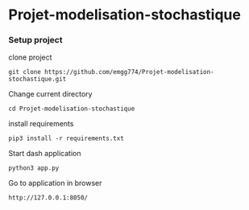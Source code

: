 # Projet-modelisation-stochastique

### Setup project

clone project

```
git clone https://github.com/emgg774/Projet-modelisation-stochastique.git
```

Change current directory

```
cd Projet-modelisation-stochastique
```

install requirements

```
pip3 install -r requirements.txt
```

Start dash application

```
python3 app.py
```

Go to application in browser

```
http://127.0.0.1:8050/
```
